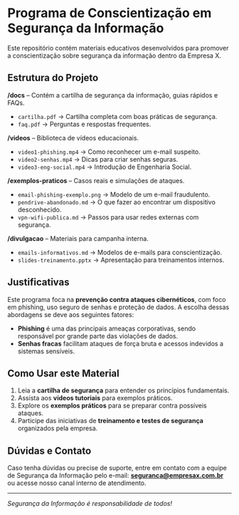 # Programa de Conscientização em Segurança da Informação

Este repositório contém materiais educativos desenvolvidos para promover a conscientização sobre segurança da informação dentro da Empresa X.
## Estrutura do Projeto

**/docs** – Contém a cartilha de segurança da informação, guias rápidos e FAQs.
- `cartilha.pdf` → Cartilha completa com boas práticas de segurança.
- `faq.pdf` → Perguntas e respostas frequentes.

**/videos** – Biblioteca de vídeos educacionais.
- `video1-phishing.mp4` → Como reconhecer um e-mail suspeito.
- `video2-senhas.mp4` → Dicas para criar senhas seguras.
- `video3-eng-social.mp4` → Introdução de Engenharia Social.

**/exemplos-praticos** – Casos reais e simulações de ataques.
- `email-phishing-exemplo.png` → Modelo de um e-mail fraudulento.
- `pendrive-abandonado.md` → O que fazer ao encontrar um dispositivo desconhecido.
- `vpn-wifi-publica.md` → Passos para usar redes externas com segurança.

**/divulgacao** – Materiais para campanha interna.
- `emails-informativos.md` → Modelos de e-mails para conscientização.
- `slides-treinamento.pptx` → Apresentação para treinamentos internos.

## Justificativas
Este programa foca na **prevenção contra ataques cibernéticos**, com foco em phishing, uso seguro de senhas e proteção de dados. A escolha dessas abordagens se deve aos seguintes fatores:

- **Phishing** é uma das principais ameaças corporativas, sendo responsável por grande parte das violações de dados.
- **Senhas fracas** facilitam ataques de força bruta e acessos indevidos a sistemas sensíveis.

## Como Usar este Material
1. Leia a **cartilha de segurança** para entender os princípios fundamentais.
2. Assista aos **vídeos tutoriais** para exemplos práticos.
3. Explore os **exemplos práticos** para se preparar contra possíveis ataques.
4. Participe das iniciativas de **treinamento e testes de segurança** organizados pela empresa.

## Dúvidas e Contato
Caso tenha dúvidas ou precise de suporte, entre em contato com a equipe de Segurança da Informação pelo e-mail: **seguranca@empresax.com.br** ou acesse nosso canal interno de atendimento.

---
*Segurança da Informação é responsabilidade de todos!*

